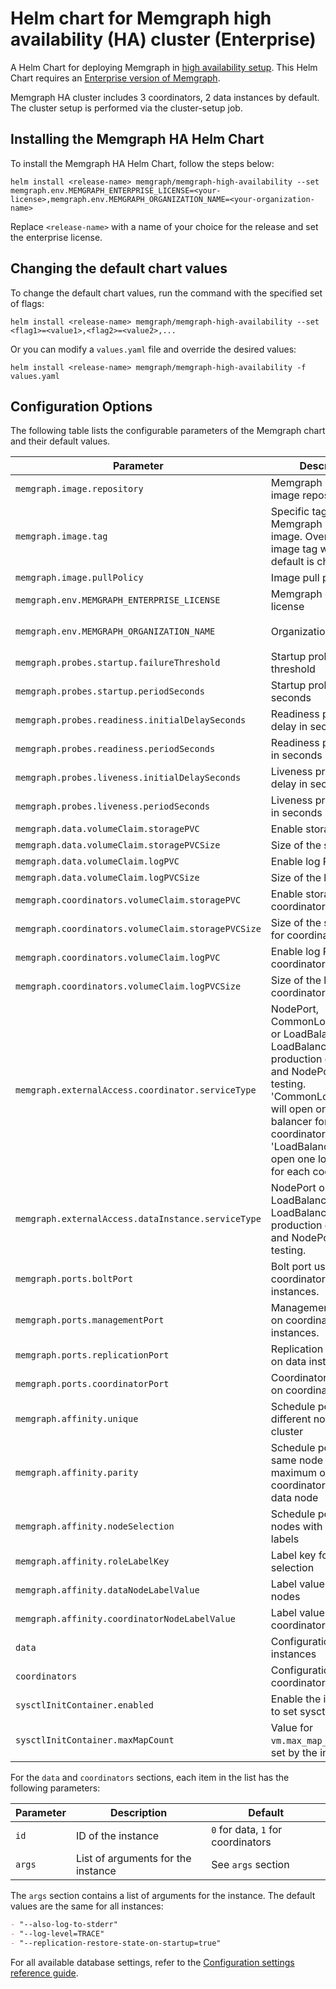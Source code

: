 # Helm chart for Memgraph high availability (HA) cluster (Enterprise)
A Helm Chart for deploying Memgraph in [high availability setup](https://memgraph.com/docs/clustering/high-availability). This Helm Chart requires an [Enterprise version of Memgraph](https://memgraph.com/docs/database-management/enabling-memgraph-enterprise).

Memgraph HA cluster includes 3 coordinators, 2 data instances by default. The cluster setup is performed via the cluster-setup job.

## Installing the Memgraph HA Helm Chart
To install the Memgraph HA Helm Chart, follow the steps below:
```
helm install <release-name> memgraph/memgraph-high-availability --set memgraph.env.MEMGRAPH_ENTERPRISE_LICENSE=<your-license>,memgraph.env.MEMGRAPH_ORGANIZATION_NAME=<your-organization-name>
```
Replace `<release-name>` with a name of your choice for the release and set the enterprise license.

## Changing the default chart values
To change the default chart values, run the command with the specified set of flags:
```
helm install <release-name> memgraph/memgraph-high-availability --set <flag1>=<value1>,<flag2>=<value2>,...
```
Or you can modify a `values.yaml` file and override the desired values:
```
helm install <release-name> memgraph/memgraph-high-availability -f values.yaml
```


## Configuration Options

The following table lists the configurable parameters of the Memgraph chart and their default values.

| Parameter                                          | Description                                                                                               | Default                    |
| -------------------------------------------------- | --------------------------------------------------------------------------------------------------------- | -------------------------- |
| `memgraph.image.repository`                        | Memgraph Docker image repository                                                                          | `memgraph/memgraph`        |
| `memgraph.image.tag`                               | Specific tag for the Memgraph Docker image. Overrides the image tag whose default is chart version.       | `2.22.0`                   |
| `memgraph.image.pullPolicy`                        | Image pull policy                                                                                         | `IfNotPresent`             |
| `memgraph.env.MEMGRAPH_ENTERPRISE_LICENSE`         | Memgraph enterprise license                                                                               | `<your-license>`           |
| `memgraph.env.MEMGRAPH_ORGANIZATION_NAME`          | Organization name                                                                                         | `<your-organization-name>` |
| `memgraph.probes.startup.failureThreshold`         | Startup probe failure threshold                                                                           | `30`                       |
| `memgraph.probes.startup.periodSeconds`            | Startup probe period in seconds                                                                           | `10`                       |
| `memgraph.probes.readiness.initialDelaySeconds`    | Readiness probe initial delay in seconds                                                                  | `5`                        |
| `memgraph.probes.readiness.periodSeconds`          | Readiness probe period in seconds                                                                         | `5`                        |
| `memgraph.probes.liveness.initialDelaySeconds`     | Liveness probe initial delay in seconds                                                                   | `30`                       |
| `memgraph.probes.liveness.periodSeconds`           | Liveness probe period in seconds                                                                          | `10`                       |
| `memgraph.data.volumeClaim.storagePVC`             | Enable storage PVC                                                                                        | `true`                     |
| `memgraph.data.volumeClaim.storagePVCSize`         | Size of the storage PVC                                                                                   | `1Gi`                      |
| `memgraph.data.volumeClaim.logPVC`                 | Enable log PVC                                                                                            | `false`                    |
| `memgraph.data.volumeClaim.logPVCSize`             | Size of the log PVC                                                                                       | `256Mi`                    |
| `memgraph.coordinators.volumeClaim.storagePVC`     | Enable storage PVC for coordinators                                                                       | `true`                     |
| `memgraph.coordinators.volumeClaim.storagePVCSize` | Size of the storage PVC for coordinators                                                                  | `1Gi`                      |
| `memgraph.coordinators.volumeClaim.logPVC`         | Enable log PVC for coordinators                                                                           | `false`                    |
| `memgraph.coordinators.volumeClaim.logPVCSize`     | Size of the log PVC for coordinators                                                                      | `256Mi`                    |
| `memgraph.externalAccess.coordinator.serviceType`  | NodePort, CommonLoadBalancer or LoadBalancer. Use LoadBalancer for Cloud production deployment and NodePort for local testing. 'CommonLoadBalancer' will open one load balancer for all coordinators while 'LoadBalancer' will open one load balancer for each coordinators. | `NodePort` |
| `memgraph.externalAccess.dataInstance.serviceType` | NodePort or LoadBalancer. Use LoadBalancer for Cloud production deployment and NodePort for local testing. | `NodePort`             |
| `memgraph.ports.boltPort`                          | Bolt port used on coordinator and data instances.                                                         | `7687`                     |
| `memgraph.ports.managementPort`                    | Management port used on coordinator and data instances.                                                   | `10000`                    |
| `memgraph.ports.replicationPort`                   | Replication port used on data instances.                                                                  | `20000`                    |
| `memgraph.ports.coordinatorPort`                   | Coordinator port used on coordinators.                                                                    | `12000`                    |
| `memgraph.affinity.unique`                         | Schedule pods on different nodes in the cluster                                                           | `false`                    |
| `memgraph.affinity.parity`                         | Schedule pods on the same node with maximum one coordinator and one data node                             | `false`                    |
| `memgraph.affinity.nodeSelection`                  | Schedule pods on nodes with specific labels                                                               | `false`                    |
| `memgraph.affinity.roleLabelKey`                   | Label key for node selection                                                                              | `role`                     |
| `memgraph.affinity.dataNodeLabelValue`             | Label value for data nodes                                                                                | `data-node`                |
| `memgraph.affinity.coordinatorNodeLabelValue`      | Label value for coordinator nodes                                                                         | `coordinator-node`         |
| `data`                                             | Configuration for data instances                                                                          | See `data` section         |
| `coordinators`                                     | Configuration for coordinator instances                                                                   | See `coordinators` section |
| `sysctlInitContainer.enabled`                      | Enable the init container to set sysctl parameters                                                        | `true`                     |
| `sysctlInitContainer.maxMapCount`                  | Value for `vm.max_map_count` to be set by the init container                                              | `262144`                   |

For the `data` and `coordinators` sections, each item in the list has the following parameters:

| Parameter | Description                        | Default                            |
| --------- | ---------------------------------- | ---------------------------------- |
| `id`      | ID of the instance                 | `0` for data, `1` for coordinators |
| `args`    | List of arguments for the instance | See `args` section                 |



The `args` section contains a list of arguments for the instance. The default values are the same for all instances:

```markdown
- "--also-log-to-stderr"
- "--log-level=TRACE"
- "--replication-restore-state-on-startup=true"
```

For all available database settings, refer to the [Configuration settings reference guide](https://memgraph.com/docs/memgraph/reference-guide/configuration).
